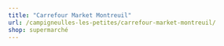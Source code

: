```yaml
---
title: "Carrefour Market Montreuil"
url: /campigneulles-les-petites/carrefour-market-montreuil/
shop: supermarché
---
```

